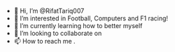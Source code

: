 - 👋 Hi, I’m @RifatTariq007
- 👀 I’m interested in Football, Computers and F1 racing!
- 🌱 I’m currently learning how to better myself
- 💞️ I’m looking to collaborate on 
- 📫 How to reach me .

<!---
RifatTariq007/RifatTariq007 is a ✨ special ✨ repository because its `README.md` (this file) appears on your GitHub profile.
You can click the Preview link to take a look at your changes.
--->

